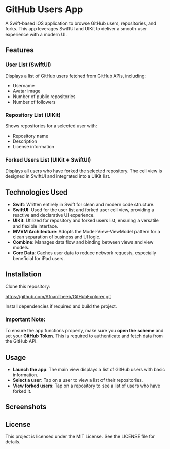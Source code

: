 # GitHub Users App

A Swift-based iOS application to browse GitHub users, repositories, and forks. This app leverages SwiftUI and UIKit to deliver a smooth user experience with a modern UI.

## Features

### User List (SwiftUI)
Displays a list of GitHub users fetched from GitHub APIs, including:
- Username
- Avatar image
- Number of public repositories
- Number of followers

### Repository List (UIKit)
Shows repositories for a selected user with:
- Repository name
- Description
- License information

### Forked Users List (UIKit + SwiftUI)
Displays all users who have forked the selected repository. The cell view is designed in SwiftUI and integrated into a UIKit list.

## Technologies Used

- **Swift**: Written entirely in Swift for clean and modern code structure.
- **SwiftUI**: Used for the user list and forked user cell view, providing a reactive and declarative UI experience.
- **UIKit**: Utilized for repository and forked users list, ensuring a versatile and flexible interface.
- **MVVM Architecture**: Adopts the Model-View-ViewModel pattern for a clean separation of business and UI logic.
- **Combine**: Manages data flow and binding between views and view models.
- **Core Data**: Caches user data to reduce network requests, especially beneficial for iPad users.

## Installation

Clone this repository:

https://github.com/AfnanTheeb/GitHubExplorer.git


Install dependencies if required and build the project.

### **Important Note**: 
To ensure the app functions properly, make sure you **open the scheme** and set your **GitHub Token**. This is required to authenticate and fetch data from the GitHub API.

## Usage

- **Launch the app**: The main view displays a list of GitHub users with basic information.
- **Select a user**: Tap on a user to view a list of their repositories.
- **View forked users**: Tap on a repository to see a list of users who have forked it.

## Screenshots




## License

This project is licensed under the MIT License. See the LICENSE file for details.



